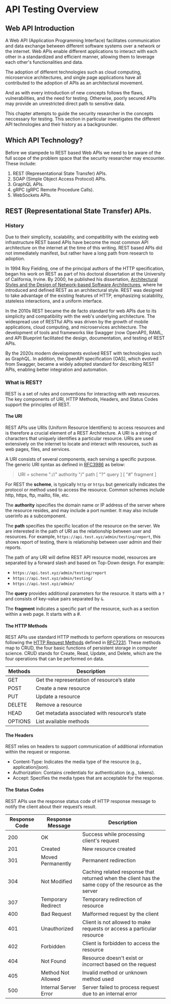 # API Testing Overview

## Web API Introduction

A Web API (Application Programming Interface) facilitates communication and data exchange between different software systems over a network or the internet. Web APIs enable different applications to interact with each other in a standardized and efficient manner, allowing them to leverage each other's functionalities and data. 

The adoption of different technologies such as cloud computing, microservice architectures, and single page applications have all contributed to the adoption of APIs as an architectural movement. 

And as with every introduction of new concepts follows the flaws, vulnerabilities, and the need for testing. Otherwise, poorly secured APIs may provide an unrestricted direct path to sensitive data. 

This chapter attempts to guide the security researcher in the concepts neccessary for testing. This section in particular investigates the different API technologies and their history as a backgrounder. 

## Which API Technology?

Before we stampede to REST based Web APIs we need to be aware of the full scope of the problem space that the security researcher may encounter. These include:

1. REST (Representational State Transfer) APIs.
2. SOAP (Simple Object Access Protocol) APIs.
3. GraphQL APIs.
4. gRPC (gRPC Remote Procedure Calls).
5. WebSockets APIs.


## REST (Representational State Transfer) APIs.

### History
 
Due to their simplicity, scalability, and compatibility with the existing web infrastructure REST based APIs have become the most common API architecture on the internet at the time of this writing. REST based APIs did not immediately manifest, but rather have a long path from research to adoption. 

In 1994 Roy Fielding, one of the principal authors of the HTTP specification, began his work on REST as part of his doctoral dissertation at the University of California, Irvine. By 2000, he published his dissertation, [Architectural Styles and the Design of Network-based Software Architectures](https://ics.uci.edu/~fielding/pubs/dissertation/top.htm), where he introduced and defined REST as an architectural style. REST was designed to take advantage of the existing features of HTTP, emphasizing scalability, stateless interactions, and a uniform interface.

In the 2010s REST became the de facto standard for web APIs due to its simplicity and compatibility with the web's underlying architecture. The widespread use of RESTful APIs was driven by the growth of mobile applications, cloud computing, and microservices architecture. The development of tools and frameworks like Swagger (now OpenAPI), RAML, and API Blueprint facilitated the design, documentation, and testing of REST APIs.

By the 2020s modern developments evolved REST with technologies such as GraphQL. In addition, the OpenAPI specification (OAS), which evolved from Swagger, became a widely adopted standard for describing REST APIs, enabling better integration and automation.

### What is REST?

REST is a set of rules and conventions for interacting with web resources. The key components of URI, HTTP Methods, Headers, and Status Codes support the principles of REST.

#### The URI

REST APIs use URIs (Uniform Resource Identifiers) to access resources and is therefore a crucial element of a REST Architecture.  A URI is a string of characters that uniquely identifies a particular resource. URIs are used extensively on the internet to locate and interact with resources, such as web pages, files, and services.

A URI consists of several components, each serving a specific purpose. The generic URI syntax as defined in [RFC3986](https://tools.ietf.org/html/rfc3986) as below:

> URI = scheme "://" authority "/" path [ "?" query ] [ "#" fragment ]

For REST the **scheme**, is typically `http` or `https` but generically indicates the protocol or method used to access the resource. Common schemes include http, https, ftp, mailto, file, etc.

The **authority** ispecifies the domain name or IP address of the server where the resource resides, and may include a port number. It may also include userinfo as a subcomponent.

The **path** specifies the specific location of the resource on the server. We are interested in the path of URI as the relationship between user and resources. For example, `https://api.test.xyz/admin/testing/report`, this shows report of testing, there is relationship between user admin and their reports.

The path of any URI will define REST API resource model, resources are separated by a forward slash and based on Top-Down design.
For example:

- `https://api.test.xyz/admin/testing/report`
- `https://api.test.xyz/admin/testing/`
- `https://api.test.xyz/admin/`

The **query** provides additional parameters for the resource. It starts with a `?` and consists of key-value pairs separated by `&`.

The **fragment** indicates a specific part of the resource, such as a section within a web page. It starts with a #.

#### The HTTP Methods

REST APIs use standard HTTP methods to perform operations on resources following the [HTTP Request Methods](https://tools.ietf.org/html/rfc7231#section-4) defined in [RFC7231](https://tools.ietf.org/html/rfc7231). These methods map to CRUD, the four basic functions of persistent storage in computer science. CRUD stands for Create, Read, Update, and Delete, which are the four operations that can be performed on data.  

| Methods | Description                                   |
|---------|-----------------------------------------------|
| GET     | Get the representation of resource’s state    |
| POST    | Create a new resource                         |
| PUT     | Update a resource                             |
| DELETE  | Remove a resource                             |
| HEAD    | Get metadata associated with resource’s state |
| OPTIONS | List available methods                        |

#### The Headers

REST relies on headers to support communication of additional information within the request or response.

* Content-Type: Indicates the media type of the resource (e.g., application/json).
* Authorization: Contains credentials for authentication (e.g., tokens).
* Accept: Specifies the media types that are acceptable for the response.

#### The Status Codes

REST APIs use the response status code of HTTP response message to notify the client about their request’s result. 

| Response Code | Response Message      | Description   |
|---------------|-----------------------|--------------------------------------------------------------------------------------------------------|
| 200           | OK                    | Success while processing client's request                                                              |
| 201           | Created               | New resource created                                                                                   |
| 301           | Moved Permanently     | Permanent redirection                                                                                  |
| 304           | Not Modified          | Caching related response that returned when the client has the same copy of the resource as the server |
| 307           | Temporary Redirect    | Temporary redirection of resource                                                                      |
| 400           | Bad Request           | Malformed request by the client                                                                        |
| 401           | Unauthorized          | Client is not allowed to make requests or access a particular resource                                 |
| 402           | Forbidden             | Client is forbidden to access the resource                                                             |
| 404           | Not Found             | Resource doesn't exist or incorrect based on the request                                               |
| 405           | Method Not Allowed    | Invalid method or unknown method used                                                                  |
| 500           | Internal Server Error | Server failed to process request due to an internal error        
